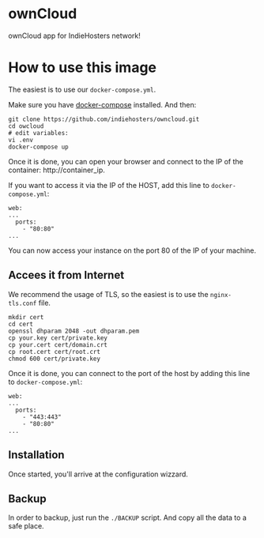 # ownCloud
ownCloud app for IndieHosters network!

# How to use this image

The easiest is to use our `docker-compose.yml`.

Make sure you have [docker-compose](http://docs.docker.com/compose/install/) installed. And then:

```
git clone https://github.com/indiehosters/owncloud.git
cd owcloud
# edit variables:
vi .env
docker-compose up
```

Once it is done, you can open your browser and connect to the IP of the container: http://container_ip.

If you want to access it via the IP of the HOST, add this line to `docker-compose.yml`:
```
web:
...
  ports:
    - "80:80"
...
```

You can now access your instance on the port 80 of the IP of your machine.

## Accees it from Internet

We recommend the usage of TLS, so the easiest is to use the `nginx-tls.conf` file.

```
mkdir cert
cd cert
openssl dhparam 2048 -out dhparam.pem
cp your.key cert/private.key
cp your.cert cert/domain.crt
cp root.cert cert/root.crt
chmod 600 cert/private.key
```

Once it is done, you can connect to the port of the host by adding this line to `docker-compose.yml`:
```
web:
...
  ports:
    - "443:443"
    - "80:80"
...
```

## Installation

Once started, you'll arrive at the configuration wizzard.

## Backup

In order to backup, just run the `./BACKUP` script. And copy all the data to a safe place.
